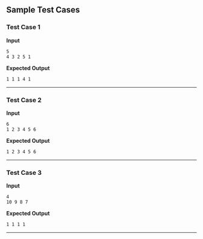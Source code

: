 ## Sample Test Cases

### Test Case 1
**Input**
```
5
4 3 2 5 1
```
**Expected Output**
```
1 1 1 4 1 
```

---

### Test Case 2
**Input**
```
6
1 2 3 4 5 6     
```
**Expected Output**
```
1 2 3 4 5 6 
```

---

### Test Case 3
**Input**
```
4
10 9 8 7
```
**Expected Output**
```
1 1 1 1 
```

---